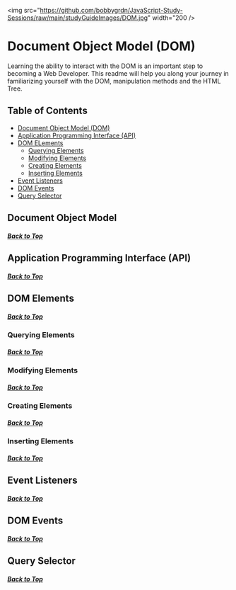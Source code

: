 <img src="https://github.com/bobbygrdn/JavaScript-Study-Sessions/raw/main/studyGuideImages/DOM.jpg" width="200 />

# Document Object Model (DOM)

Learning the ability to interact with the DOM is an important step to becoming a Web Developer. This readme will help you along your journey in familiarizing yourself with the DOM, manipulation methods and the HTML Tree.

## Table of Contents

- [Document Object Model (DOM)](#document-object-model)
- [Application Programming Interface (API)](#application-programming-interface-api)
- [DOM ELements](#dom-elements)
  - [Querying Elements](#querying-elements)
  - [Modifying Elements](#modifying-elements)
  - [Creating Elements](#creating-elements)
  - [Inserting Elements](#inserting-elements)
- [Event Listeners](#event-listeners)
- [DOM Events](#dom-events)
- [Query Selector](#query-selector)

## Document Object Model

##### [Back to Top](https://github.com/bobbygrdn/JavaScript-Study-Sessions/blob/main/studyGuides/DOM.md#Document-Object-Model)

## Application Programming Interface (API)

##### [Back to Top](https://github.com/bobbygrdn/JavaScript-Study-Sessions/blob/main/studyGuides/DOM.md#Document-Object-Model)

## DOM Elements

##### [Back to Top](https://github.com/bobbygrdn/JavaScript-Study-Sessions/blob/main/studyGuides/DOM.md#Document-Object-Model)

### Querying Elements

##### [Back to Top](https://github.com/bobbygrdn/JavaScript-Study-Sessions/blob/main/studyGuides/DOM.md#Document-Object-Model)

### Modifying Elements

##### [Back to Top](https://github.com/bobbygrdn/JavaScript-Study-Sessions/blob/main/studyGuides/DOM.md#Document-Object-Model)

### Creating Elements

##### [Back to Top](https://github.com/bobbygrdn/JavaScript-Study-Sessions/blob/main/studyGuides/DOM.md#Document-Object-Model)

### Inserting Elements

##### [Back to Top](https://github.com/bobbygrdn/JavaScript-Study-Sessions/blob/main/studyGuides/DOM.md#Document-Object-Model)

## Event Listeners

##### [Back to Top](https://github.com/bobbygrdn/JavaScript-Study-Sessions/blob/main/studyGuides/DOM.md#Document-Object-Model)

## DOM Events

##### [Back to Top](https://github.com/bobbygrdn/JavaScript-Study-Sessions/blob/main/studyGuides/DOM.md#Document-Object-Model)

## Query Selector

##### [Back to Top](https://github.com/bobbygrdn/JavaScript-Study-Sessions/blob/main/studyGuides/DOM.md#Document-Object-Model)
